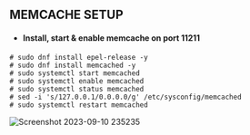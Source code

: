 ## MEMCACHE SETUP
- #### Install, start & enable memcache on port 11211
```
# sudo dnf install epel-release -y
# sudo dnf install memcached -y
# sudo systemctl start memcached
# sudo systemctl enable memcached
# sudo systemctl status memcached
# sed -i 's/127.0.0.1/0.0.0.0/g' /etc/sysconfig/memcached
# sudo systemctl restart memcached
```
![Screenshot 2023-09-10 235235](https://github.com/Sulemoore/DevOps-Projects/assets/101164153/95512810-b00a-4141-97aa-9847d9d2b91c)



